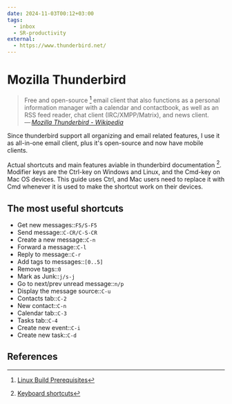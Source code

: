 ```yaml
---
date: 2024-11-03T00:12+03:00
tags:
  - inbox
  - SR-productivity
external:
  - https://www.thunderbird.net/
---
```


# Mozilla Thunderbird

> Free and open-source [^1] email client that also functions as a personal
> information manager with a calendar and contactbook, as well as an RSS feed
> reader, chat client (IRC/XMPP/Matrix), and news client.\
> — <cite>[Mozilla Thunderbird - Wikipedia](https://en.wikipedia.org/wiki/Mozilla_Thunderbird)</cite>

Since thunderbird support all organizing and email related features, I use it as
all-in-one email client, plus it's open-source and now have mobile clients.

Actual shortcuts and main features aviable in thunderbird documentation [^2].
Modifier keys are the Ctrl-key on Windows and Linux, and the Cmd-key on Mac OS devices. This guide uses Ctrl, and Mac users need to replace it with Cmd whenever it is used to make the shortcut work on their devices.

## The most useful shortcuts

- Get new messages::`F5/S-F5`
- Send message::`C-CR/C-S-CR`
- Create a new message::`C-n`
- Forward a message::`C-l`
- Reply to message::`C-r`
- Add tags to messages::`[0..5]`
- Remove tags::`0`
- Mark as Junk::`j/s-j`
- Go to next/prev unread message::`n/p`
- Display the message source::`C-u`
- Contacts tab::`C-2`
- New contact::`C-n`
- Calendar tab::`C-3`
- Tasks tab::`C-4`
- Create new event::`C-i`
- Create new task::`C-d`

## References

[^1]: [Linux Build Prerequisites](https://developer.thunderbird.net/thunderbird-development/building-thunderbird/linux-build-prerequisites#getting-the-code)
[^2]: [Keyboard shortcuts](https://support.mozilla.org/en-US/kb/keyboard-shortcuts-thunderbird#w_list-of-keyboard-shortcuts)
